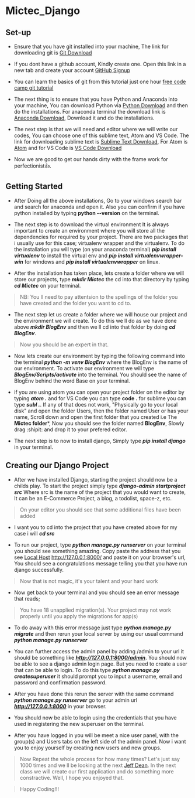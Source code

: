 # Mictec_Django
## Set-up
   - Ensure that you have git installed into your machine, The link for downloading git is [Git Download](https://git-scm.com/download/win)
   
   - If you dont have a github account, Kindly create one. Open this link in a new tab and create your account [GitHub Signup](https://github.com/join)
   
   - You can learn the basics of git from this tutorial just one hour [free code camp git tutorial](https://www.youtube.com/watch?v=RGOj5yH7evk&t=7s)
 
   - The next thing is to ensure that you have Python and Anaconda into your machine, You can download Python via     [Python Download](https://www.python.org/ftp/python/3.9.6/python-3.9.6-amd64.exe) and then do the installations. For anaconda terminal the download link is [Anaconda Download](https://www.anaconda.com/download/#windows), Download it and do the installations.
   
   - The next step is that we will need and editor where we will write our codes, You can choose one of this sublime text, Atom and VS Code. The link for downloading sublime text is [Sublime Text Download](https://download.sublimetext.com/Sublime%20Text%20Build%203211%20x64%20Setup.exe), For Atom is [Atom](https://atom.io/download/windows_x64) and for VS Code is [VS Code Download](https://code.visualstudio.com/download)
   
   - Now we are good to get our hands dirty with the frame work for perfectionist:+1:.

## Getting Started
   - After Doing all the above installations, Go to your windows search bar and search for anaconda and open it. Also you can confirm if you have python installed by typing **python --version** on the terminal. 
   
   - The next step is to download the virtual environment It is always important to create an environment where you will store all the dependencies for required by your project. There are two packages that i usually use for this case; virtualenv wrapper and the virtualenv. To do the installation you will type (on your anaconda terminal) ***pip install virtualenv*** to install the virtual env and  ***pip install virtualenvwrapper-win*** for windows and ***pip install virtualenvwrapper*** on linux.
 
   - After the installation has taken place, lets create a folder where we will store our projects, type ***mkdir Mictec*** the cd into that directory by typing ***cd Mictec*** on your terminal.
 
   > NB: You ll need to pay attentsion to the spellings of the folder you have created and the folder you want to cd to.
   
   - The next step let us create a folder where we will house our project and the environment we will create. To do this we ll do as we have done above ***mkdir BlogEnv*** and then we ll cd into that folder by doing ***cd BlogEnv***. 
   > Now you should be an expert in that.
   - Now lets create our environment by typing the following command into the terminal ***python -m venv BlogEnv*** where the BlogEnv is the name of our environment. To activate our environment we will type ***BlogEnv/Scripts/activate*** into the terminal. You should see the name of BlogEnv behind the word Base on your terminal.
   
   - if you are using atom you can open your project folder on the editor by typing ***atom .*** and for VS Code you can type **code .** for sublime you can type ***subl .***. If any of that does not work, "Physically go to your local disk" and open the folder Users, then the folder named User or has your name, Scroll down and open the first folder that you created i.e The **Mictec folder***, Now you should see the folder named **BlogEnv**, Slowly drag :shipit: and drop it to your prefered editor.

   - The next step is to now to install django, Simply type ***pip install django*** in your terminal.

## Creating our Django Project
   - After we have installed Django, starting the project should now be a childs play. To start the project simply type ***django-admin startproject src*** Where src is the name of the project that you would want to create, It can be an E-Commerce Project, a blog, a todolist, space-z, etc.
   
   > On your editor you should see that some additional files have been added
   
   - I want you to cd into the project that you have created above for my case i will ***cd src***
   
   - To run our project, type ***python manage.py runserver*** on your terminal you should see something amazing. Copy paste the address that you see [Local Host](http://127.0.0.1:8000/) http://127.0.0.1:8000/ and paste it on your browser's url, You should see a congratulations message telling you that you have run django successfully.
   
   > Now that is not magic, it's your talent and your hard work
  
   - Now get back to your terminal and you should see an error message that reads;
   > You have 18 unapplied migration(s). Your project may not work properly until you apply the migrations for app(s)
  
   - To do away with this error message just type ***python manage.py migrate*** and then rerun your local server by using our usual command ***python manage.py runserver***

   - You can further access the admin panel by adding /admin to your url it should be something like ***http://127.0.0.1:8000/admin***. You should now be able to see a django admin login page. But you need to create a user that can be able to login. To do this type ***python manage.py createsuperuser*** it should prompt you to input a username, email and password and confirmation password.
   
   - After you have done this rerun the server with the same command ***python manage.py runserver*** go to your admin url ***http://127.0.0.1:8000*** in your browser.
   
   - You should now be able to login using the credentials that you have used in registering the new superuser on the terminal.
   
   - After you have logged in you will be meet a nice user panel, with the group(s) and Users tabs on the left side of the admin panel. Now i want you to enjoy yourself by creating new users and new groups.
   
   > Now Repeat the whole process for how many times? Let's just say 1000 times and we ll be looking at the next [Jeff Dean](https://en.wikipedia.org/wiki/Jeff_Dean). In the next class we will create our first application and do something more constractive. Well, I hope you enjoyed that.
   
   > Happy Coding!!!
   
  
  
 
